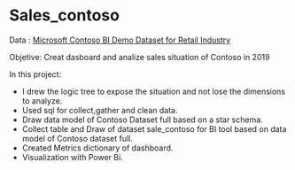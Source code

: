# Sales_contoso
Data : [Microsoft Contoso BI Demo Dataset for Retail Industry](https://www.microsoft.com/en-us/download/details.aspx?id=18279)

Objetive: Creat dasboard and analize sales situation of Contoso in 2019 

 In this project:
- I drew the logic tree to expose the situation and not lose the dimensions to analyze.
- Used sql for collect,gather and clean data.
- Draw data model of Contoso Dataset full based on a star schema.
- Collect table and Draw of dataset sale_contoso for BI tool based on data model of Contoso dataset full.
- Created Metrics dictionary of dashboard.
- Visualization with Power Bi.

